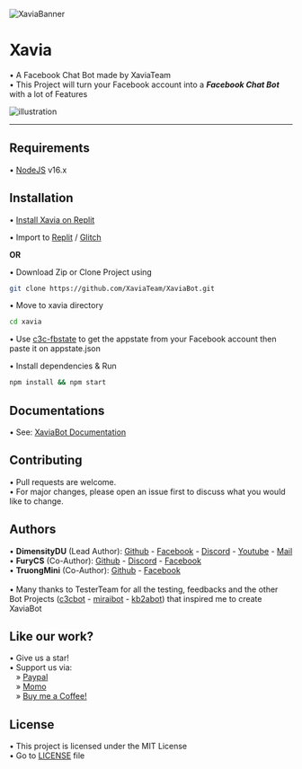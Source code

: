 ![XaviaBanner](https://i.ibb.co/K0ZSt89/XaviaFCB.png)

# Xavia

• A Facebook Chat Bot made by XaviaTeam<br />
• This Project will turn your Facebook account into a ***Facebook Chat Bot*** with a lot of Features

![illustration](https://i.ibb.co/5MCXJkX/309961956-852941662506289-2438726751602905775-n.png)

<hr />

## Requirements

• [NodeJS](https://nodejs.org/en/) v16.x

## Installation

• [Install Xavia on Replit](https://www.youtube.com/watch?v=WUva_shyMqM)

• Import to [Replit](https://replit.com/github/XaviaTeam/XaviaBot) / [Glitch](https://glitch.com/edit/#!/import/github/XaviaTeam/XaviaBot)


__OR__


• Download Zip or Clone Project using

```bash
git clone https://github.com/XaviaTeam/XaviaBot.git
```

• Move to xavia directory

```bash
cd xavia
```

• Use [c3c-fbstate](https://github.com/c3cbot/c3c-fbstate) to get the appstate from your Facebook account then paste it on appstate.json

• Install dependencies & Run

```bash
npm install && npm start
```

## Documentations
• See: [XaviaBot Documentation](https://github.com/XaviaTeam/XaviaBot/blob/main/DOCS.md)

## Contributing
• Pull requests are welcome.<br/>
• For major changes, please open an issue first to discuss what you would like to change.

## Authors

• **DimensityDU** (Lead Author):
[Github](https://github.com/RFS-ADRENO) -
[Facebook](https://www.facebook.com/Dungto213) -
[Discord](https://discord.gg/P2rJC9e2) -
[Youtube](https://www.youtube.com/channel/UCmL-430tKfEJYJ1rzBOCOjA) -
[Mail](mailto:xaviateam@protonmail.com)<br />
• **FuryCS** (Co-Author):
[Github](https://github.com/FuryCSProducer) -
[Discord](https://discord.gg/TrueSpades) -
[Facebook](https://facebook.com/FuryCSPianist)<br />
• **TruongMini** (Co-Author):
[Github](https://github.com/truong9c2208) -
[Facebook](https://www.facebook.com/shibasama.dev)
<br /><br />
• Many thanks to TesterTeam for all the testing, feedbacks and the other Bot Projects ([c3cbot](https://github.com/c3cbot/legacy-c3cbot) - [miraibot](https://github.com/miraiPr0ject/miraiv2) - [kb2abot](https://github.com/kb2ateam/kb2abot-client)) that inspired me to create XaviaBot

## Like our work?

• Give us a star!<br />
• Support us via:<br />
&nbsp;&nbsp;&nbsp;» [Paypal](https://www.paypal.com/paypalme/dungto213)<br />
&nbsp;&nbsp;&nbsp;» [Momo](https://me.momo.vn/gMIMulsaUqsbf6iAiXt3)<br />
&nbsp;&nbsp;&nbsp;» [Buy me a Coffee!](https://www.buymeacoffee.com/dimensityDU)

## License
• This project is licensed under the MIT License<br />
• Go to [LICENSE](https://github.com/XaviaTeam/XaviaBot/blob/main/LICENSE) file
